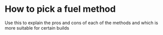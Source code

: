 # How to pick a fuel method

Use this to explain the pros and cons of each of the methods and which is more suitable for certain builds
